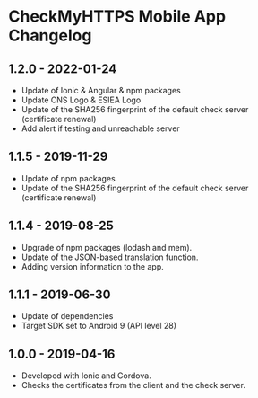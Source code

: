 # CheckMyHTTPS Mobile App Changelog

## 1.2.0 - 2022-01-24
- Update of Ionic & Angular & npm packages
- Update CNS Logo & ESIEA Logo
- Update of the SHA256 fingerprint of the default check server (certificate renewal)
- Add alert if testing and unreachable server

## 1.1.5 - 2019-11-29
- Update of npm packages
- Update of the SHA256 fingerprint of the default check server (certificate renewal)

## 1.1.4 - 2019-08-25
- Upgrade of npm packages (lodash and mem).
- Update of the JSON-based translation function.
- Adding version information to the app.

## 1.1.1 - 2019-06-30
- Update of dependencies
- Target SDK set to Android 9 (API level 28)

## 1.0.0 - 2019-04-16
- Developed with Ionic and Cordova.
- Checks the certificates from the client and the check server.